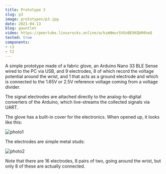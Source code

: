 ```yaml
---
title: Prototype 3
slug: p3
image: prototypes/p3.jpg
date: 2021-04-13
blog: gauntlet
video: https://peertube.linuxrocks.online/w/kzmNmurSVGnBEXKQbM4heQ
tested: true
components:
- c3
- t2
---
```


A simple prototype made of a fabric glove, an Arduino Nano 33 BLE Sense wired
to the PC via USB, and 9 electrodes, 8 of which record the voltage potential
around the wrist, and 1 that acts as a ground electrode and which is connected
to the 1.65V or 2.5V reference voltage coming from a voltage divider.

The signal electrodes are attached directly to the analog-to-digital converters
of the Arduino, which live-streams the collected signals via UART.

The glove has a built-in cover for the electronics.  When opened up, it looks
like this:

![photo1](/img/textiles/t2.jpg)

The electrodes are simple metal studs:

![photo2](/img/prototypes/p3_inside.jpg)

Note that there are 16 electrodes, 8 pairs of two, going around the wrist, but
only 8 of these are actually connected.
